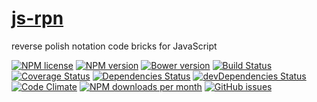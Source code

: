 [js-rpn](http://aureooms.github.io/js-rpn)
==

reverse polish notation code bricks for JavaScript

[![NPM license](http://img.shields.io/npm/l/aureooms-js-rpn.svg?style=flat)](https://raw.githubusercontent.com/aureooms/js-rpn/master/LICENSE)
[![NPM version](http://img.shields.io/npm/v/aureooms-js-rpn.svg?style=flat)](https://www.npmjs.org/package/aureooms-js-rpn)
[![Bower version](http://img.shields.io/bower/v/aureooms-js-rpn.svg?style=flat)](http://bower.io/search/?q=aureooms-js-rpn)
[![Build Status](http://img.shields.io/travis/aureooms/js-rpn.svg?style=flat)](https://travis-ci.org/aureooms/js-rpn)
[![Coverage Status](http://img.shields.io/coveralls/aureooms/js-rpn.svg?style=flat)](https://coveralls.io/r/aureooms/js-rpn)
[![Dependencies Status](http://img.shields.io/david/aureooms/js-rpn.svg?style=flat)](https://david-dm.org/aureooms/js-rpn#info=dependencies)
[![devDependencies Status](http://img.shields.io/david/dev/aureooms/js-rpn.svg?style=flat)](https://david-dm.org/aureooms/js-rpn#info=devDependencies)
[![Code Climate](http://img.shields.io/codeclimate/github/aureooms/js-rpn.svg?style=flat)](https://codeclimate.com/github/aureooms/js-rpn)
[![NPM downloads per month](http://img.shields.io/npm/dm/aureooms-js-rpn.svg?style=flat)](https://www.npmjs.org/package/aureooms-js-rpn)
[![GitHub issues](http://img.shields.io/github/issues/aureooms/js-rpn.svg?style=flat)](https://github.com/aureooms/js-rpn/issues)
